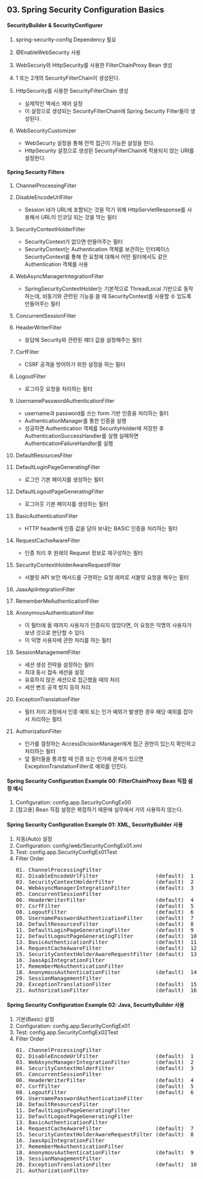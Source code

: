 ## 03. Spring Security Configuration Basics



#### SecurityBuilder & SecurityConfigurer
1. spring-security-config Dependency 필요

2. @EnableWebSecurity 사용

3. WebSecuriy와 HttpSecurity를 사용한 FilterChainProxy Bean 생성

4. 1 또는 2개의 SecurityFilterChain이 생성된다.

5. HttpSecurity를 사용한 SecurityFilterChain 생성
    - 실제적인 액세스 제어 설정
    - 이 설정으로 생성되는 SecurityFilterChain에 Spring Security Filter들이 생성된다.

6. WebSecurityCustomizer
    - WebSecurty 설정을 통해 전역 접근이 가능한 설정을 한다.
    - HttpSecurity 설정으로 생성된 SecurityFilterChain에 적용되지 않는 URI를 설정한다.



#### Spring Security Filters
1. ChannelProcessingFilter

2. DisableEncodeUrlFilter
    - Session Id가 URL에 포함되는 것을 막기 위해 HttpServletResponse를 사용해서 URL이 인코딩 되는 것을 막는 필터
   
3. SecurityContextHolderFilter
    - SecurityContext가 없으면 만들어주는 필터
    - SecurityContext는 Authentication 객체를 보관하는 인터페이스 SecurityContext를 통해 한 요청에 대해서 어떤 필터에서도 같은 Authentication 객체를 사용
   
4. WebAsyncManagerIntegrationFilter
    - SpringSecurityContextHolder는 기본적으로 ThreadLocal 기반으로 동작하는데, 비동기와 관련된 기능을 쓸 때 SecurityContext를 사용할 수 있도록 만들어주는 필터
   
5. ConcurrentSessionFilter

6. HeaderWriterFilter
    - 응답에 Security와 관련된 헤더 값을 설정해주는 필터
   
7. CsrfFilter
    - CSRF 공격을 방어하기 위한 설정을 하는 필터
   
8. LogoutFilter
    - 로그아웃 요청을 처리하는 필터
   
9. UsernamePasswordAuthenticationFilter
    - username과 password를 쓰는 form 기반 인증을 처리하는 필터
    - AuthenticationManager를 통한 인증을 실행
    - 성공하면 Authentication 객체를 SecurityHolder에 저장한 후AuthenticationSuccessHandler를 실행 실패하면 AuthenticationFailureHandler를 실행

10. DefaultResourcesFilter

11. DefaultLoginPageGeneratingFilter
    - 로그인 기본 페이지를 생성하는 필터

12. DefaultLogoutPageGeneratingFilter
    - 로그아웃 기본 페이지를 생성하는 필터

13. BasicAuthenticationFilter
    - HTTP header에 인증 값을 담아 보내는 BASIC 인증을 처리하는 필터 

14. RequestCacheAwareFilter
    - 인증 처리 후 원래의 Request 정보로 재구성하는 필터

15. SecurityContextHolderAwareRequestFilter
    - 서블릿 API 보안 메서드를 구현하는 요청 래퍼로 서블릿 요청을 채우는 필터

16. JaasApiIntegrationFilter

17. RememberMeAuthenticationFilter

18. AnonymousAuthenticationFilter
    - 이 필터에 올 때까지 사용자가 인증되지 않았다면, 이 요청은 익명의 사용자가 보낸 것으로 판단할 수 있다.
    - 이 익명 사용자에 관한 처리를 하는 필터

19. SessionManagementFilter
    - 세션 생성 전략을 설정하는 필터
    - 최대 동시 접속 세션을 설정
    - 유효하지 않은 세션으로 접근했을 때의 처리
    - 세션 변조 공격 방지 등의 처리

20. ExceptionTranslationFilter
    - 필터 처리 과정에서 인증 예외 또는 인가 예외가 발생한 경우 해당 예외를 잡아서 처리하는 필터

21. AuthorizationFilter
    - 인가를 결정하는 AccessDicisionManager에게 접근 권한이 있는지 확인하고 처리하는 필터
    - 앞 필터들을 통과할 때 인증 또는 인가에 문제가 있으면 ExceptionTranslationFilter로 예외를 던진다.


#### Spring Security Configuration Example 00: FilterChainProxy Bean 직접 설정 예시
1. Configuration: config.app.SecurityConfigEx00
2. [참고용] Bean 직접 설정은 복잡하기 때문에 실무에서 거의 사용하지 않는다.


#### Spring Security Configuration Example 01: XML, SecurityBuilder 사용
1. 자동(Auto) 설정
2. Configuration: config/web/SecurityConfigEx01.xml
3. Test: config.app.SecurityConfigEx01Test
4. Filter Order
   <pre>
   01. ChannelProcessingFilter 
   02. DisableEncodeUrlFilter                  (default)  1
   03. SecurityContextHolderFilter             (default)  2
   04. WebAsyncManagerIntegrationFilter        (default)  3
   05. ConcurrentSessionFilter
   06. HeaderWriterFilter                      (default)  4
   07. CsrfFilter                              (default)  5
   08. LogoutFilter                            (default)  6
   09. UsernamePasswordAuthenticationFilter    (default)  7
   10. DefaultResourcesFilter                  (default)  8
   11. DefaultLoginPageGeneratingFilter        (default)  9
   12. DefaultLogoutPageGeneratingFilter       (default)  10
   13. BasicAuthenticationFilter               (default)  11
   14. RequestCacheAwareFilter                 (default)  12
   15. SecurityContextHolderAwareRequestFilter (default)  13
   16. JaasApiIntegrationFilter
   17. RememberMeAuthenticationFilter
   18. AnonymousAuthenticationFilter           (default)  14
   29. SessionManagementFilter                            
   20. ExceptionTranslationFilter              (default)  15
   21. AuthorizationFilter                     (default)  16
   </pre>



#### Spring Security Configuration Example 02: Java, SecurityBuilder 사용
1. 기본(Basic) 설정
2. Configuration: config.app.SecurityConfigEx01
3. Test: config.app.SecurityConfigEx02Test
4. Filter Order
   <pre>
   01. ChannelProcessingFilter 
   02. DisableEncodeUrlFilter                  (default)  1
   03. WebAsyncManagerIntegrationFilter        (default)  2
   04. SecurityContextHolderFilter             (default)  3 
   05. ConcurrentSessionFilter
   06. HeaderWriterFilter                      (default)  4
   07. CsrfFilter                              (default)  5
   08. LogoutFilter                            (default)  6
   09. UsernamePasswordAuthenticationFilter    
   10. DefaultResourcesFilter                  
   11. DefaultLoginPageGeneratingFilter        
   12. DefaultLogoutPageGeneratingFilter       
   13. BasicAuthenticationFilter               
   14. RequestCacheAwareFilter                 (default)  7
   15. SecurityContextHolderAwareRequestFilter (default)  8
   16. JaasApiIntegrationFilter
   17. RememberMeAuthenticationFilter
   18. AnonymousAuthenticationFilter           (default)  9
   19. SessionManagementFilter                            
   20. ExceptionTranslationFilter              (default)  10
   21. AuthorizationFilter
   </pre>
